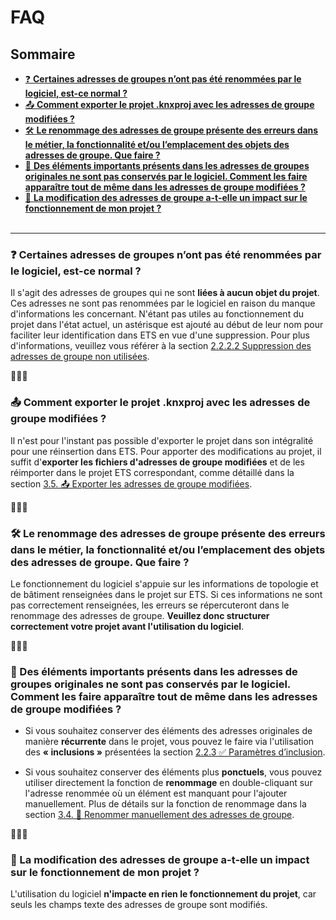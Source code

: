 # FAQ
## Sommaire

- [❓ **Certaines adresses de groupes n’ont pas été renommées par le logiciel, est-ce normal ?**](#q1)
- [📤 **Comment exporter le projet .knxproj avec les adresses de groupe modifiées ?**](#q2)
- [🛠️  **Le renommage des adresses de groupe présente des erreurs dans le métier, la fonctionnalité et/ou l’emplacement des objets des adresses de groupe. Que faire ?**](#q3)
- [📝 **Des éléments importants présents dans les adresses de groupes originales ne sont pas conservés par le logiciel. Comment les faire apparaître tout de même dans les adresses de groupe modifiées ?**](#q4)
- [🔧 **La modification des adresses de groupe a-t-elle un impact sur le fonctionnement de mon projet ?**](#q5)
<br><br>
---

### <a id="q1"></a> ❓ Certaines adresses de groupes n’ont pas été renommées par le logiciel, est-ce normal ? 
Il s'agit des adresses de groupes qui ne sont **liées à aucun objet du projet**. Ces adresses ne sont pas renommées par le logiciel en raison du manque d'informations les concernant. N'étant pas utiles au fonctionnement du projet dans l'état actuel,
un astérisque est ajouté au début de leur nom pour faciliter leur identification dans ETS en vue d'une suppression. Pour plus d'informations, veuillez vous référer à la section
[2.2.2.2	Suppression des adresses de groupe non utilisées](../ApplicationOverview/menuparametres.md#suppression-des-adresses-de-groupe-non-utilisees).

🔹🔹🔹

### <a id="q2"></a> 📤 Comment exporter le projet .knxproj avec les adresses de groupe modifiées ? 
Il n'est pour l'instant pas possible d'exporter le projet dans son intégralité pour une réinsertion dans ETS. 
Pour apporter des modifications au projet, il suffit d'**exporter les fichiers d'adresses de groupe modifiées** et de les réimporter dans le projet ETS correspondant, 
comme détaillé dans la section [3.5. 📤 Exporter les adresses de groupe modifiées](../UtilisationApplication/exporter-adresses-de-groupe-modifiees.md).

🔹🔹🔹


### <a id="q3"></a>🛠️  Le renommage des adresses de groupe présente des erreurs dans le métier, la fonctionnalité et/ou l’emplacement des objets des adresses de groupe. Que faire ? 
Le fonctionnement du logiciel s'appuie sur les informations de topologie et de bâtiment renseignées dans le projet sur ETS. Si ces informations ne sont pas correctement renseignées, les erreurs se répercuteront dans le renommage des adresses de groupe. **Veuillez donc structurer correctement votre projet avant l'utilisation du logiciel**.

🔹🔹🔹

### <a id="q4"></a>📝 Des éléments importants présents dans les adresses de groupes originales ne sont pas conservés par le logiciel. Comment les faire apparaître tout de même dans les adresses de groupe modifiées ?
* Si vous souhaitez conserver des éléments des adresses originales de manière **récurrente** dans le projet, vous pouvez le faire via l'utilisation des **« inclusions »** présentées la section [2.2.3 ✅ Paramètres d’inclusion](../ApplicationOverview/menuparametres.md#paramètres-dinclusion).

* Si vous souhaitez conserver des éléments plus **ponctuels**, vous pouvez utiliser directement la fonction de **renommage** en double-cliquant sur l'adresse renommée où un élément est manquant pour l'ajouter manuellement. Plus de détails sur la fonction de renommage dans la section  [3.4. 📝 Renommer manuellement des adresses de groupe](../UtilisationApplication/renommer-manuellement-des-adresses-de-groupe.md).

🔹🔹🔹

### <a id="q5"></a>🔧 La modification des adresses de groupe a-t-elle un impact sur le fonctionnement de mon projet ? 
L'utilisation du logiciel **n'impacte en rien le fonctionnement du projet**, car seuls les champs texte des adresses de groupe sont modifiés.
